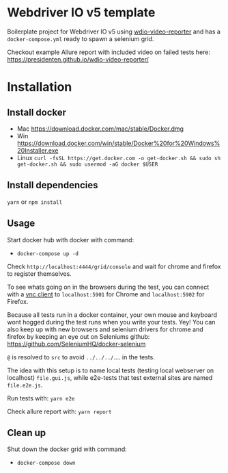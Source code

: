 Webdriver IO v5 template
========================

Boilerplate project for Webdriver IO v5 using [wdio-video-reporter](https://github.com/presidenten/wdio-video-reporter) and has a `docker-compose.yml` ready to spawn a selenium grid.

Checkout example Allure report with included video on failed tests here:
https://presidenten.github.io/wdio-video-reporter/

Installation
============

Install docker
--------------
- Mac https://download.docker.com/mac/stable/Docker.dmg
- Win https://download.docker.com/win/stable/Docker%20for%20Windows%20Installer.exe
- Linux `curl -fsSL https://get.docker.com -o get-docker.sh && sudo sh get-docker.sh && sudo usermod -aG docker $USER`

Install dependencies
--------------------

`yarn` or `npm install`

Usage
-----

Start docker hub with docker with command:
- `docker-compose up -d`

Check `http://localhost:4444/grid/console` and wait for chrome and firefox to register themselves.

To see whats going on in the browsers during the test, you can connect 
with a [vnc client](https://www.realvnc.com/en/connect/download/viewer/)
to `localhost:5901` for Chrome and `localhost:5902` for Firefox.

Because all tests run in a docker container, your own mouse and keyboard wont hogged during the test runs when you write your tests. Yey!
You can also keep up with new browsers and selenium drivers for chrome and firefox by keeping an eye out on Seleniums github: https://github.com/SeleniumHQ/docker-selenium

`@` is resolved to `src` to avoid `../../../`.... in the tests.

The idea with this setup is to name local tests (testing local webserver on localhost) 
`file.gui.js`, while e2e-tests that test external sites are named `file.e2e.js`.

Run tests with: `yarn e2e` 

Check allure report with: `yarn report`

Clean up
--------

Shut down the docker grid with command:
- `docker-compose down`
